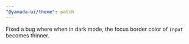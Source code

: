 ```yaml
---
"@yamada-ui/theme": patch
---
```


Fixed a bug where when in dark mode, the focus border color of `Input` becomes thinner.
